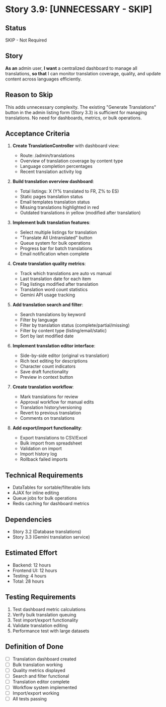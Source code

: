 # Story 3.9: [UNNECESSARY - SKIP]

## Status

SKIP - Not Required

## Story

**As an** admin user,
**I want** a centralized dashboard to manage all translations,
**so that** I can monitor translation coverage, quality, and update content across languages efficiently.

## Reason to Skip

This adds unnecessary complexity. The existing "Generate Translations" button in the admin listing form (Story 3.3) is sufficient for managing translations. No need for dashboards, metrics, or bulk operations.

## Acceptance Criteria

1. **Create TranslationController** with dashboard view:
   - Route: /admin/translations
   - Overview of translation coverage by content type
   - Language completion percentages
   - Recent translation activity log

2. **Build translation overview dashboard**:
   - Total listings: X (Y% translated to FR, Z% to ES)
   - Static pages translation status
   - Email templates translation status
   - Missing translations highlighted in red
   - Outdated translations in yellow (modified after translation)

3. **Implement bulk translation features**:
   - Select multiple listings for translation
   - "Translate All Untranslated" button
   - Queue system for bulk operations
   - Progress bar for batch translations
   - Email notification when complete

4. **Create translation quality metrics**:
   - Track which translations are auto vs manual
   - Last translation date for each item
   - Flag listings modified after translation
   - Translation word count statistics
   - Gemini API usage tracking

5. **Add translation search and filter**:
   - Search translations by keyword
   - Filter by language
   - Filter by translation status (complete/partial/missing)
   - Filter by content type (listing/email/static)
   - Sort by last modified date

6. **Implement translation editor interface**:
   - Side-by-side editor (original vs translation)
   - Rich text editing for descriptions
   - Character count indicators
   - Save draft functionality
   - Preview in context button

7. **Create translation workflow**:
   - Mark translations for review
   - Approval workflow for manual edits
   - Translation history/versioning
   - Revert to previous translation
   - Comments on translations

8. **Add export/import functionality**:
   - Export translations to CSV/Excel
   - Bulk import from spreadsheet
   - Validation on import
   - Import history log
   - Rollback failed imports

## Technical Requirements

- DataTables for sortable/filterable lists
- AJAX for inline editing
- Queue jobs for bulk operations
- Redis caching for dashboard metrics

## Dependencies

- Story 3.2 (Database translations)
- Story 3.3 (Gemini translation service)

## Estimated Effort

- Backend: 12 hours
- Frontend UI: 12 hours
- Testing: 4 hours
- Total: 28 hours

## Testing Requirements

1. Test dashboard metric calculations
2. Verify bulk translation queuing
3. Test import/export functionality
4. Validate translation editing
5. Performance test with large datasets

## Definition of Done

- [ ] Translation dashboard created
- [ ] Bulk translation working
- [ ] Quality metrics displayed
- [ ] Search and filter functional
- [ ] Translation editor complete
- [ ] Workflow system implemented
- [ ] Import/export working
- [ ] All tests passing